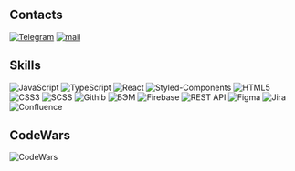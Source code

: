 
## Contacts
[![Telegram](https://img.shields.io/badge/Telegram-212121?style=for-the-badge&logo=telegram)](https://t.me/Albert_Sharipov)
[![mail](https://img.shields.io/badge/mail-212121?style=for-the-badge&logo=mail.ru)](mailto:sharipov_albert_frontend@mail.ru)

## Skills
  ![JavaScript](https://img.shields.io/badge/JavaScript-212121?style=for-the-badge&logo=javascript&logoColor=F0DB4F) ![TypeScript](https://img.shields.io/badge/TypeScript-212121?style=for-the-badge&logo=typescript&logoColor=blue) ![React](https://img.shields.io/badge/React-212121?style=for-the-badge&logo=React&logoColor=blue) ![Styled-Components](https://img.shields.io/badge/Styled_Components-212121?style=for-the-badge&logo=StyledComponents&logoColor=pink) ![HTML5](https://img.shields.io/badge/-HTML5-212121?style=for-the-badge&logo=html5&logoColor=E34F26) ![CSS3](https://img.shields.io/badge/-CSS3-212121?style=for-the-badge&logo=css3&logoColor=1572B6) ![SCSS](https://img.shields.io/badge/-SCSS-212121?style=for-the-badge&logo=Sass) ![Githib](https://img.shields.io/badge/Githib-212121?style=for-the-badge&logo=github&logoColor=white) ![БЭМ](https://img.shields.io/badge/БЭМ-212121?style=for-the-badge&logo=BEM&logoColor=white) ![Firebase](https://img.shields.io/badge/Firebase-212121?style=for-the-badge&logo=Firebase) ![REST API](https://img.shields.io/badge/REST_API-212121?style=for-the-badge) ![Figma](https://img.shields.io/badge/Figma-212121?style=for-the-badge&logo=Figma&logoColor=pink) ![Jira](https://img.shields.io/badge/Jira-212121?style=for-the-badge&logo=Jira&logoColor=blue) ![Confluence](https://img.shields.io/badge/Confluence-212121?style=for-the-badge&logo=Confluence&logoColor=blue)

## CodeWars
![CodeWars](https://www.codewars.com/users/Alb_Shar/badges/large)



